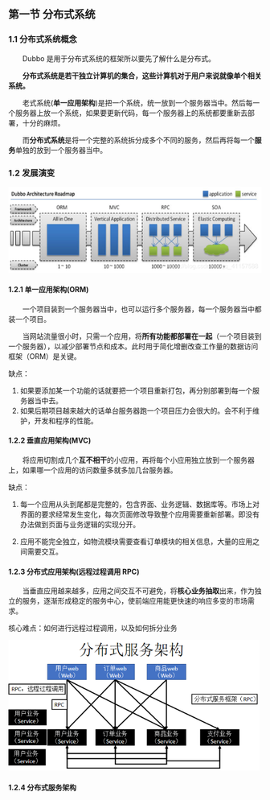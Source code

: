 ## 第一节 分布式系统


### 1.1 分布式系统概念

&emsp;&emsp;Dubbo 是用于分布式系统的框架所以要先了解什么是分布式。

&emsp;&emsp;**分布式系统是若干独立计算机的集合，这些计算机对于用户来说就像单个相关系统。**

&emsp;&emsp;老式系统(**单一应用架构**)是把一个系统，统一放到一个服务器当中。然后每一个服务器上放一个系统，如果要更新代码，每一个服务器上的系统都要重新去部署，十分的麻烦。

&emsp;&emsp;而**分布式系统**是将一个完整的系统拆分成多个不同的服务，然后再将每一个**服务**单独的放到一个服务器当中。


### 1.2 发展演变

<img src="./img9/01-dubbo-architecture.png" width=700>

#### 1.2.1 单一应用架构(ORM)

&emsp;&emsp;一个项目装到一个服务器当中，也可以运行多个服务器，每一个服务器当中都装一个项目。

&emsp;&emsp;当网站流量很小时，只需一个应用，将**所有功能都部署在一起**（一个项目装到一个服务器），以减少部署节点和成本。此时用于简化增删改查工作量的数据访问框架（ORM）是关键。

缺点：

1. 如果要添加某一个功能的话就要把一个项目重新打包，再分别部署到每一个服务器当中去。
2. 如果后期项目越来越大的话单台服务器跑一个项目压力会很大的。会不利于维护，开发和程序的性能。

#### 1.2.2 垂直应用架构(MVC)

&emsp;&emsp;将应用切割成几个**互不相干**的小应用，再将每个小应用独立放到一个服务器上，如果哪一个应用的访问数量多就多加几台服务器。

缺点：

1. 每一个应用从头到尾都是完整的，包含界面、业务逻辑、数据库等。市场上对界面的要求经常发生变化，每次页面修改导致整个应用需要重新部署。即没有办法做到页面与业务逻辑的实现分开。

2. 应用不能完全独立，如物流模块需要查看订单模块的相关信息，大量的应用之间需要交互。

#### 1.2.3 分布式应用架构(远程过程调用 RPC)

&emsp;&emsp;当垂直应用越来越多，应用之间交互不可避免，将**核心业务抽取**出来，作为独立的服务，逐渐形成稳定的服务中心，使前端应用能更快速的响应多变的市场需求。

核心难点：如何进行远程过程调用，以及如何拆分业务

<img src="./img9/02-distributed-architecture.png" width=500>









#### 1.2.4 分布式服务架构

